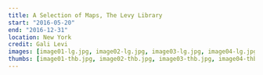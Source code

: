 ```yaml
---
title: A Selection of Maps, The Levy Library
start: "2016-05-20"
end: "2016-12-31"
location: New York
credit: Gali Levi
images: [image01-lg.jpg, image02-lg.jpg, image03-lg.jpg, image04-lg.jpg]
thumbs: [image01-thb.jpg, image02-thb.jpg, image03-thb.jpg, image04-thb.jpg]
---
```

